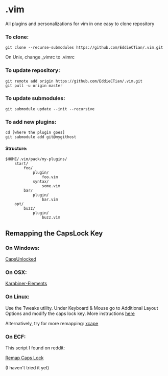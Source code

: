 # .vim

All plugins and personalizations for vim in one easy to clone repository

### To clone:

```
git clone --recurse-submodules https://github.com/EddieCTian/.vim.git
```

On Unix, change \_vimrc to .vimrc

### To update repository:

```
git remote add origin https://github.com/EddieCTian/.vim.git
git pull -u origin master
```

### To update submodules:

```
git submodule update --init --recursive
```

### To add new plugins:
```
cd [where the plugin goes]
git submodule add git@mygithost
```

#### Structure:
```
$HOME/.vim/pack/my-plugins/
    start/
        foo/
            plugin/
                foo.vim
            syntax/
                some.vim
        bar/
            plugin/
                bar.vim
    opt/
        buzz/
            plugin/
                buzz.vim
```

## Remapping the CapsLock Key

### On Windows:

[CapsUnlocked](https://github.com/kshenoy/CapsUnlocked/releases)

### On OSX:

[Karabiner-Elements](https://karabiner-elements.pqrs.org/)

### On Linux:

Use the Tweaks utility. Under Keyboard & Mouse go to Additional Layout Options and modify the caps lock key. More instructions [here](https://www.emacswiki.org/emacs/MovingTheCtrlKey#h5o-3)

Alternatively, try for more remapping: 
[xcape](https://github.com/alols/xcape)

### On ECF:

This script I found on reddit:

[Remap Caps Lock](https://www.reddit.com/r/vim/comments/4xr6t5/mapping_capslock_as_escape_when_tapped_and_as/)

(I haven't tried it yet)

